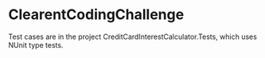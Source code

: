 # ClearentCodingChallenge

Test cases are in the project CreditCardInterestCalculator.Tests, which uses NUnit type tests.
